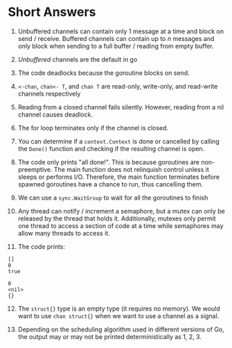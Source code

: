 # Short Answers

1. Unbuffered channels can contain only 1 message at a time and block on send / receive. Buffered channels can contain up to $n$ messages and only block when sending to a full buffer / reading from empty buffer.

2. *Unbuffered* channels are the default in go

3. The code deadlocks because the goroutine blocks on send.

4. `<-chan`, `chan<- T`, and `chan T` are read-only, write-only, and read-write channels respectively

5. Reading from a closed channel fails silently. However, reading from a nil channel causes deadlock.

6. The for loop terminates only if the channel is closed.

7. You can determine if a `context.Context` is done or cancelled by calling the `Done()` function and checking if the resulting channel is open.

8. The code only prints "all done!". This is because goroutines are non-preemptive. The main function does not relinquish control unless it sleeps or performs I/O. Therefore, the main function terminates before spawned goroutines have a chance to run, thus cancelling them.


9. We can use a `sync.WaitGroup` to wait for all the goroutines to finish

10. Any thread can notify / increment a semaphore, but a mutex can only be released by the thread that holds it. Additionally, mutexes only permit one thread to access a section of code at a time while semaphores may allow many threads to access it.

11. The code prints: 
```
[]
0
true

0
<nil>
{}
```

12. The `struct{}` type is an empty type (it requires no memory). We would want to use `chan struct{}` when we want to use a channel as a signal.

13. Depending on the scheduling algorithm used in different versions of Go, the output may or may not be printed deterministically as 1, 2, 3.